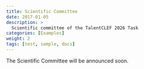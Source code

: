 ```yaml
---
title: Scientific Committee
date: 2017-01-05
description: >
  Scientific committee of the TalentCLEF 2026 Task
categories: [Examples]
weight: 2
tags: [test, sample, docs]
---
```


The Scientific Committee will be announced soon.


